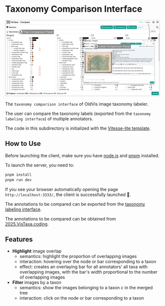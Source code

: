 # Taxonomy Comparison Interface

![](./public/screenshot.png)

The `taxonomy comparison interface` of OldVis image taxonomy labeler.

The user can compare the taxonomy labels (exported from the `taxonomy labeling interface`) of multiple annotators.

The code in this subdirectory is initialized with the [Vitesse-lite template](https://github.com/antfu/vitesse-lite).

## How to Use

Before launching the client, make sure you have [node.js](https://nodejs.org/) and [pnpm](https://pnpm.io/) installed.

To launch the server, you need to:

```bash
pnpm install
pnpm run dev
```

If you see your browser automatically opening the page `http://localhost:3333/`, the client is successfully launched 🚀.

The annotations to be compared can be exported from the [taxonomy labeling interface](../client-label/).

The annotations to be compared can be obtained from [2025.VisTaxa.coding](https://github.com/zhangyu94/2025.VisTaxa.coding).

## Features

- **Highlight** image overlap
    - semantics: highlight the proportion of overlapping images
    - interaction: hovering over the node or bar corresponding to a taxon
    - effect: creates an overlaying bar for all annotators' all taxa with overlapping images, with the bar's width proportional to the number of overlapping images
- **Filter** images by a taxon
    - semantics: show the images belonging to a taxon $c$ in the merged tree
    - interaction: click on the node or bar corresponding to a taxon
